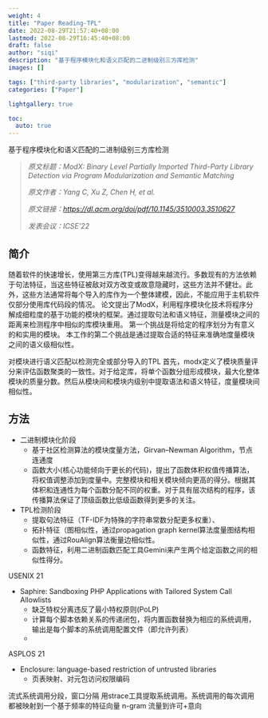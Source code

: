 ```yaml
---
weight: 4
title: "Paper Reading-TPL"
date: 2022-08-29T21:57:40+08:00
lastmod: 2022-08-29T16:45:40+08:00
draft: false
author: "siqi"
description: "基于程序模块化和语义匹配的二进制级别三方库检测"
images: []

tags: ["third-party libraries", "modularization", "semantic"]
categories: ["Paper"]

lightgallery: true

toc:
  auto: true
---
```

基于程序模块化和语义匹配的二进制级别三方库检测
<!--more-->


> *原文标题：ModX: Binary Level Partially Imported Third-Party Library Detection via Program Modularization and Semantic Matching*
>
> *原文作者：Yang C, Xu Z, Chen H, et al.*
>
> *原文链接：https://dl.acm.org/doi/pdf/10.1145/3510003.3510627*
>
> *发表会议：ICSE'22*


## 简介
随着软件的快速增长，使用第三方库(TPL)变得越来越流行。多数现有的方法依赖于句法特征，当这些特征被敌对双方改变或故意隐藏时，这些方法并不健壮。此外，这些方法通常将每个导入的库作为一个整体建模，因此，不能应用于主机软件仅部分使用库代码段的情况。
论文提出了ModX，利用程序模块化技术将程序分解成细粒度的基于功能的模块的框架。通过提取句法和语义特征，测量模块之间的距离来检测程序中相似的库模块重用。
第一个挑战是将给定的程序划分为有意义的和实用的模块。
本工作的第二个挑战是通过提取合适的特征来准确地度量模块之间的语义级相似性。

对模块进行语义匹配以检测完全或部分导入的TPL
首先，modx定义了模块质量评分来评估函数聚类的一致性。对于给定库，将单个函数分组形成模块，最大化整体模块的质量分数。然后从模块间和模块内级别中提取语法和语义特征，度量模块间相似性。


## 方法
- 二进制模块化阶段
  - 基于社区检测算法的模块度量方法，Girvan–Newman Algorithm，节点连通度
  - 函数大小(核心功能倾向于更长的代码)，提出了函数体积权值传播算法，将权值调整添加到度量中。完整模块和相关模块倾向更高的得分。根据其体积和连通性为每个函数分配不同的权重。对于具有层次结构的程序，该传播算法保证了顶级函数比低级函数得到更多的关注。
- TPL检测阶段
  - 提取句法特征（TF-IDF为特殊的字符串常数分配更多权重）、
  - 拓扑特征（图相似性，通过propagation graph kernel算法度量图结构相似性，通过RouAlign算法衡量边相似性。
  - 函数特征，利用二进制函数匹配工具Gemini来产生两个给定函数之间的相似性得分。

USENIX 21
- Saphire: Sandboxing PHP Applications with Tailored System Call Allowlists
  - 缺乏特权分离违反了最小特权原则(PoLP)
  - 计算每个脚本依赖关系的传递闭包，将内置函数替换为相应的系统调用，输出是每个脚本的系统调用配置文件（即允许列表）
  - 

ASPLOS 21
- Enclosure: language-based restriction of untrusted libraries
  - 页表映射、对元包访问权限编码


流式系统调用分段，窗口分隔
用strace工具提取系统调用。系统调用的每次调用都被映射到一个基于频率的特征向量
n-gram
流量到许可+意向




